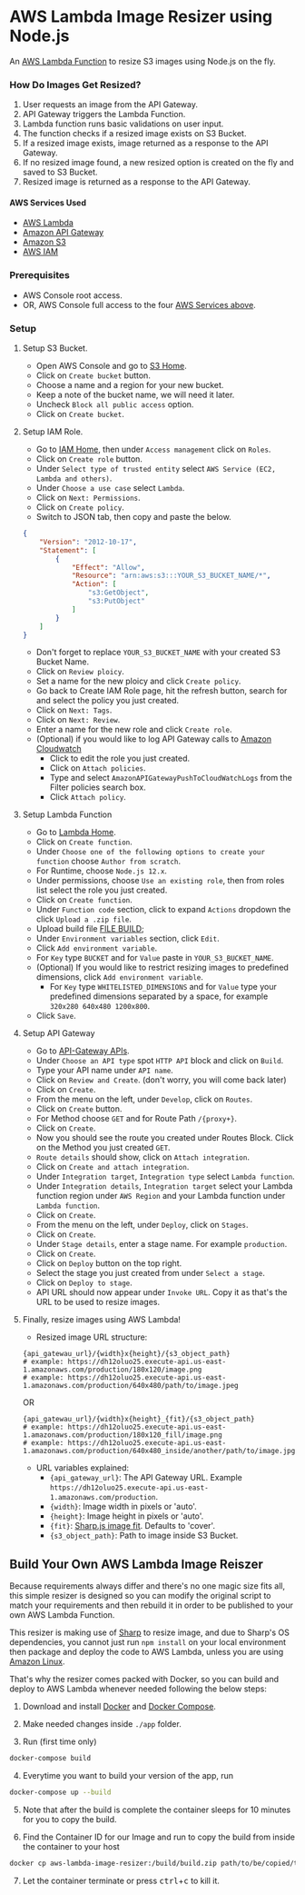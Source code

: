 # AWS Lambda Image Resizer using Node.js

An [AWS Lambda Function](https://docs.aws.amazon.com/lambda/latest/dg/welcome.html)
to resize S3 images using Node.js on the fly.

### How Do Images Get Resized?
1. User requests an image from the API Gateway.
2. API Gateway triggers the Lambda Function.
3. Lambda function runs basic validations on user input.
4. The function checks if a resized image exists on S3 Bucket.
5. If a resized image exists, image returned as a response to the API Gateway.
6. If no resized image found, a new resized option is created on the fly and saved to S3 Bucket.
7. Resized image is returned as a response to the API Gateway.

#### AWS Services Used
- [AWS Lambda](https://aws.amazon.com/lambda/)
- [Amazon API Gateway](https://aws.amazon.com/api-gateway/)
- [Amazon S3](https://aws.amazon.com/api-gateway/)
- [AWS IAM](https://aws.amazon.com/iam/)

### Prerequisites
- AWS Console root access.
- OR, AWS Console full access to the four [AWS Services above](#aws-services-used).

### Setup
1. Setup S3 Bucket.
    - Open AWS Console and go to [S3 Home](https://eu-central-1.console.aws.amazon.com/apigateway/home).
    - Click on `Create bucket` button.
    - Choose a name and a region for your new bucket.
    - Keep a note of the bucket name, we will need it later.
    - Uncheck `Block all public access` option.
    - Click on `Create bucket`.

2. Setup IAM Role.
    - Go to [IAM Home](https://console.aws.amazon.com/iam/home), then under `Access management` click on `Roles`.
    - Click on `Create role` button.
    - Under `Select type of trusted entity` select `AWS Service (EC2, Lambda and others)`.
    - Under `Choose a use case` select `Lambda`.
    - Click on `Next: Permissions`.
    - Click on `Create policy`.
    - Switch to JSON tab, then copy and paste the below.
    ```json
    {
        "Version": "2012-10-17",
        "Statement": [
            {
                "Effect": "Allow",
                "Resource": "arn:aws:s3:::YOUR_S3_BUCKET_NAME/*",
                "Action": [
                    "s3:GetObject",
                    "s3:PutObject"
                ]
            }
        ]
    }
    ```
    - Don't forget to replace `YOUR_S3_BUCKET_NAME` with your created S3 Bucket Name.
    - Click on `Review ploicy`.
    - Set a name for the new ploicy and click `Create policy`.
    - Go back to Create IAM Role page, hit the refresh button, search for and select the policy you just created.
    - Click on `Next: Tags`.
    - Click on `Next: Review`.
    - Enter a name for the new role and click `Create role`.
    - (Optional) if you would like to log API Gateway calls to [Amazon Cloudwatch](https://us-east-2.console.aws.amazon.com/cloudwatch/home)
        - Click to edit the role you just created.
        - Click on `Attach policies`.
        - Type and select `AmazonAPIGatewayPushToCloudWatchLogs` from the Filter policies search box.
        - Click `Attach policy`.

3. Setup Lambda Function
    - Go to [Lambda Home](https://us-east-2.console.aws.amazon.com/lambda/home).
    - Click on `Create function`.
    - Under `Choose one of the following options to create your function` choose `Author from scratch`.
    - For Runtime, choose `Node.js 12.x`.
    - Under permissions, choose `Use an existing role`, then from roles list select the role you just created.
    - Click on `Create function`.
    - Under `Function code` section, click to expand `Actions` dropdown the click `Upload a .zip file`.
    - Upload build file [FILE BUILD](https://mreda.net);
    - Under `Environment variables` section, click `Edit`.
    - Click `Add environment variable`.
    - For `Key` type `BUCKET` and for `Value` paste in `YOUR_S3_BUCKET_NAME`.
    - (Optional) If you would like to restrict resizing images to predefined dimensions, click `Add environment variable`.
        - For `Key` type `WHITELISTED_DIMENSIONS` and for `Value` type your predefined dimensions separated by a space, for example `320x280 640x480 1200x800`. 
    - Click `Save`.

4. Setup API Gateway
    - Go to [API-Gateway APIs](https://console.aws.amazon.com/apigateway/main/apis).
    - Under `Choose an API type` spot `HTTP API` block and click on `Build`.
    - Type your API name under `API name`.
    - Click on `Review and Create`. (don't worry, you will come back later)
    - Click on `Create`.
    - From the menu on the left, under `Develop`, click on `Routes`.
    - Click on `Create` button.
    - For Method choose `GET` and for Route Path `/{proxy+}`.
    - Click on `Create`.
    - Now you should see the route you created under Routes Block. Click on the Method you just created `GET`.
    - `Route details` should show, click on `Attach integration`.
    - Click on `Create and attach integration`.
    - Under `Integration target`, `Integration type` select `Lambda function`.
    - Under `Integration details`, `Integration target` select your Lambda function region under `AWS Region` and your Lambda function under `Lambda function`.
    - Click on `Create`.
    - From the menu on the left, under `Deploy`, click on `Stages`.
    - Click on `Create`.
    - Under `Stage details`, enter a stage name. For example `production`.
    - Click on `Create`.
    - Click on `Deploy` button on the top right.
    - Select the stage you just created from under `Select a stage`.
    - Click on `Deploy to stage`.
    - API URL should now appear under `Invoke URL`. Copy it as that's the URL to be used to resize images.

5. Finally, resize images using AWS Lambda!
    - Resized image URL structure:
    ```
    {api_gatewau_url}/{width}x{height}/{s3_object_path}
    # example: https://dh12oluo25.execute-api.us-east-1.amazonaws.com/production/180x120/image.png
    # example: https://dh12oluo25.execute-api.us-east-1.amazonaws.com/production/640x480/path/to/image.jpeg
    ```
    OR
    ```
    {api_gatewau_url}/{width}x{height}_{fit}/{s3_object_path}
    # example: https://dh12oluo25.execute-api.us-east-1.amazonaws.com/production/180x120_fill/image.png
    # example: https://dh12oluo25.execute-api.us-east-1.amazonaws.com/production/640x480_inside/another/path/to/image.jpg
    ```
    - URL variables explained:
        - `{api_gateway_url}`: The API Gateway URL. Example `https://dh12oluo25.execute-api.us-east-1.amazonaws.com/production`.
        - `{width}`: Image width in pixels or 'auto'.
        - `{height}`: Image height in pixels or 'auto'.
        - `{fit}`: [Sharp.js image fit](https://sharp.pixelplumbing.com/api-resize). Defaults to 'cover'.
        - `{s3_object_path}`: Path to image inside S3 Bucket. 


## Build Your Own AWS Lambda Image Reiszer
Because requirements always differ and there's no one magic size fits all,
this simple resizer is designed so you can modify the original script to match your requirements
and then rebuild it in order to be published to your own AWS Lambda Function.

This resizer is making use of [Sharp](https://sharp.pixelplumbing.com/) to resize image,
and due to Sharp's OS dependencies, you cannot just run `npm install` on your local environment
then package and deploy the code to AWS Lambda, unless you are using
[Amazon Linux](https://aws.amazon.com/amazon-linux-ami/).

That's why the resizer comes packed with Docker, so you can build and deploy to AWS Lambda whenever needed following the below steps:

1. Download and install [Docker](https://www.docker.com/) and [Docker Compose](https://docs.docker.com/compose/).

2. Make needed changes inside `./app` folder.

3. Run (first time only)
```bash
docker-compose build
```

4. Everytime you want to build your version of the app, run
```bash
docker-compose up --build
```

5. Note that after the build is complete the container sleeps for 10 minutes for you to copy the build.

6. Find the Container ID for our Image and run to copy the build from inside the container to your host
```bash
docker cp aws-lambda-image-resizer:/build/build.zip path/to/be/copied/to
```

7. Let the container terminate or press <kbd>ctrl</kbd>+<kbd>c</kbd> to kill it.
